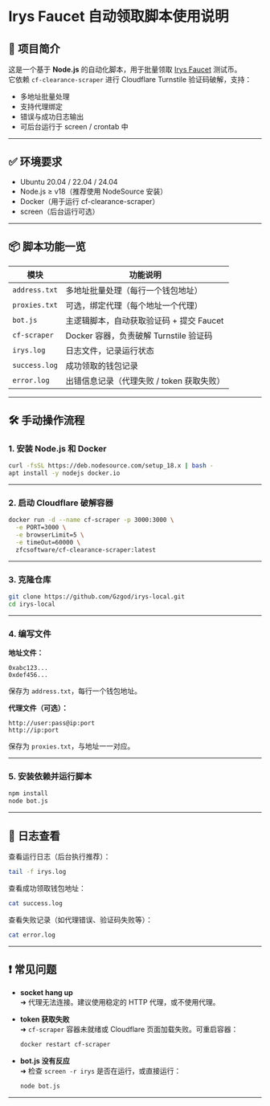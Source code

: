 # Irys Faucet 自动领取脚本使用说明

## 🧾 项目简介

这是一个基于 **Node.js** 的自动化脚本，用于批量领取 [Irys Faucet](https://irys.xyz/faucet) 测试币。  
它依赖 `cf-clearance-scraper` 进行 Cloudflare Turnstile 验证码破解，支持：

- 多地址批量处理  
- 支持代理绑定  
- 错误与成功日志输出  
- 可后台运行于 screen / crontab 中

---

## ✅ 环境要求

- Ubuntu 20.04 / 22.04 / 24.04
- Node.js ≥ v18（推荐使用 NodeSource 安装）
- Docker（用于运行 cf-clearance-scraper）
- screen（后台运行可选）

---

## 📦 脚本功能一览

| 模块           | 功能说明                                      |
|----------------|-----------------------------------------------|
| `address.txt`  | 多地址批量处理（每行一个钱包地址）           |
| `proxies.txt`  | 可选，绑定代理（每个地址一个代理）           |
| `bot.js`       | 主逻辑脚本，自动获取验证码 + 提交 Faucet     |
| `cf-scraper`   | Docker 容器，负责破解 Turnstile 验证码       |
| `irys.log`     | 日志文件，记录运行状态                       |
| `success.log`  | 成功领取的钱包记录                           |
| `error.log`    | 出错信息记录（代理失败 / token 获取失败）    |

---

## 🛠️ 手动操作流程

### 1. 安装 Node.js 和 Docker

```bash
curl -fsSL https://deb.nodesource.com/setup_18.x | bash -
apt install -y nodejs docker.io
```

---

### 2. 启动 Cloudflare 破解容器

```bash
docker run -d --name cf-scraper -p 3000:3000 \
  -e PORT=3000 \
  -e browserLimit=5 \
  -e timeOut=60000 \
  zfcsoftware/cf-clearance-scraper:latest
```

---

### 3. 克隆仓库

```bash
git clone https://github.com/Gzgod/irys-local.git
cd irys-local
```

---

### 4. 编写文件

**地址文件：**

```text
0xabc123...
0xdef456...
```

保存为 `address.txt`，每行一个钱包地址。

**代理文件（可选）：**

```text
http://user:pass@ip:port
http://ip:port
```

保存为 `proxies.txt`，与地址一一对应。

---

### 5. 安装依赖并运行脚本

```bash
npm install
node bot.js
```

---

## 📄 日志查看

查看运行日志（后台执行推荐）：

```bash
tail -f irys.log
```

查看成功领取钱包地址：

```bash
cat success.log
```

查看失败记录（如代理错误、验证码失败等）：

```bash
cat error.log
```

---

## ❗ 常见问题

- **socket hang up**  
  ➜ 代理无法连接。建议使用稳定的 HTTP 代理，或不使用代理。

- **token 获取失败**  
  ➜ `cf-scraper` 容器未就绪或 Cloudflare 页面加载失败。可重启容器：

  ```bash
  docker restart cf-scraper
  ```

- **bot.js 没有反应**  
  ➜ 检查 `screen -r irys` 是否在运行，或直接运行：

  ```bash
  node bot.js
  ```

---

